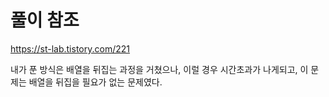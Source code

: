 # 풀이 참조

https://st-lab.tistory.com/221

내가 푼 방식은 배열을 뒤집는 과정을 거쳤으나, 이럴 경우 시간초과가 나게되고,
이 문제는 배열을 뒤집을 필요가 없는 문제였다.